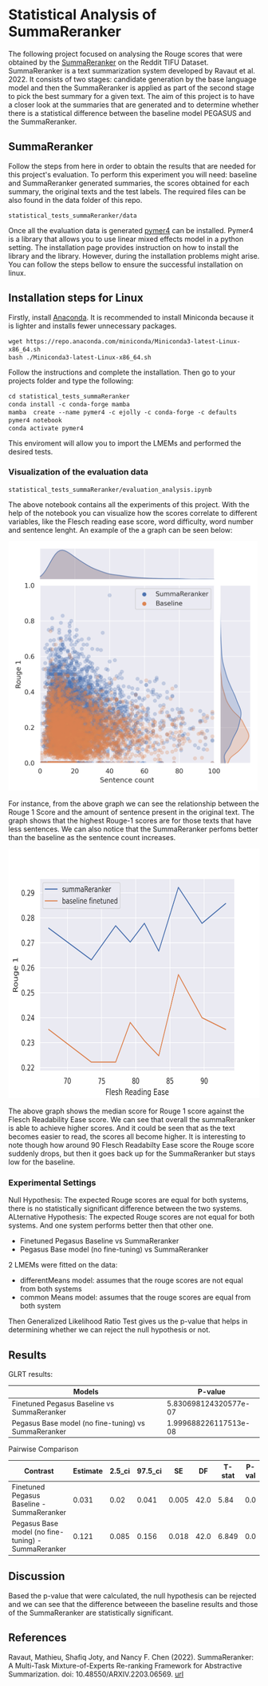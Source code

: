 # Statistical Analysis of SummaReranker


The following project focused on analysing the Rouge scores that were obtained by the [SummaReranker](https://arxiv.org/abs/2203.06569) on the Reddit TIFU Dataset. SummaReranker is a text summarization system developed by Ravaut et al. 2022. It consists of two stages: candidate generation by the base language model and then the SummaReranker is applied as part of the second stage to pick the best summary for a given text. The aim of this project is to have a closer look at the summaries that are generated and to determine whether there is a statistical difference between the baseline model PEGASUS and the SummaReranker. 

 
 ## SummaReranker
 
 Follow the steps from here in order to obtain the results that are needed for this project's evaluation. To perform this experiment you will need: baseline and SummaReranker generated summaries, the scores obtained for each summary, the original texts and the test labels.  The required files can be also found in the data folder of this repo.
 
```
statistical_tests_summaReranker/data
```

Once all the evaluation data is generated [pymer4](https://eshinjolly.com/pymer4/) can be installed. Pymer4 is a library that allows you to use linear mixed effects model in a python setting. The installation page provides instruction on how to install the library and the library. However, during the installation problems might arise. You can follow the steps bellow to ensure the successful installation on linux.

## Installation steps for Linux

Firstly, install [Anaconda](https://www.anaconda.com/products/distribution). It is recommended to install Miniconda because it is lighter and installs fewer unnecessary packages.
```
wget https://repo.anaconda.com/miniconda/Miniconda3-latest-Linux-x86_64.sh
bash ./Miniconda3-latest-Linux-x86_64.sh
```
Follow the instructions and complete the installation. Then go to your projects folder and type the following:
 
```
cd statistical_tests_summaReranker
conda install -c conda-forge mamba
mamba  create --name pymer4 -c ejolly -c conda-forge -c defaults pymer4 notebook
conda activate pymer4

```
This enviroment will allow you to import the LMEMs and performed the desired tests. 


### Visualization of the evaluation data

```
statistical_tests_summaReranker/evaluation_analysis.ipynb
```

The above notebook contains all the experiments of this project. With the help of the notebook you can visualize how the scores correlate to different variables, like the Flesch reading ease score, word difficulty, word number and sentence lenght. 
An example of the a graph can be seen below:


<img src="https://github.com/tashamina/statistical_tests_summaReranker/blob/main/visualization/sentence_length.png" width="500" height="500">

For instance, from the above graph we can see the relationship between the Rouge 1 Score and the amount of sentence present in the original text. The graph shows that the highest Rouge-1 scores are for those texts that have less sentences. We can also notice that the SummaReranker perfoms better than the baseline as the sentence count increases. 

<img src="https://github.com/tashamina/statistical_tests_summaReranker/blob/main/visualization/readability.png" width="700" height="500">

The above graph shows the median score for Rouge 1 score against the Flesch Readability Ease score. We can see that overall the summaReranker is able to achieve higher scores. And it could be seen that as the text becomes easier to read, the scores all become higher. It is interesting to note though how around 90 Flesch Readabilty Ease score the Rouge score suddenly drops, but then it goes back up for the SummaReranker but stays low for the baseline.

### Experimental Settings

Null Hypothesis: The expected Rouge scores are equal for both systems, there is no statistically significant difference between the two systems.  
ALternative Hypothesis: The expected Rouge scores are not equal for both systems. And one system performs better then that other one. 

- Finetuned Pegasus Baseline vs SummaReranker
- Pegasus Base model (no fine-tuning) vs SummaReranker

2 LMEMs were fitted on the data:

 - differentMeans model: assumes that the rouge scores are not equal from both systems 
 - common Means model: assumes that the rouge scores are equal from both system

Then Generalized Likelihood Ratio Test gives us the p-value that helps in determining whether we can reject the null hypothesis or not.

## Results

GLRT results:

| Models  | P-value |
| ------------- | ------------- |
| Finetuned Pegasus Baseline vs SummaReranker  | 5.830698124320577e-07  |
| Pegasus Base model (no fine-tuning) vs SummaReranker | 1.999688226117513e-08 |

Pairwise Comparison

| Contrast |	Estimate |	2.5_ci |	97.5_ci |	SE |	DF |	T-stat |	P-val |	Sig|
| ------------- | ------------- | ------------- | ------------- | ------------- | ------------- | ------------- | ------------- |------------- |
| Finetuned Pegasus Baseline - SummaReranker  | 0.031 |	0.02 |	0.041 |	0.005 |	42.0 |	5.84 |	0.0 	| ***|
| Pegasus Base model (no fine-tuning) - SummaReranker | 0.121 |	0.085 |	0.156 |	0.018 |	42.0 |	6.849 |	0.0 |	***|

## Discussion 

Based the p-value that were calculated, the null hypothesis can be rejected and we can see that the difference betweeen the baseline results and those of the SummaReranker are statistically significant.

## References 

Ravaut, Mathieu, Shafiq Joty, and Nancy F. Chen (2022). SummaReranker: A Multi-Task Mixture-of-Experts Re-ranking Framework for Abstractive Summarization. doi: 10.48550/ARXIV.2203.06569. [url](https://arxiv.org/abs/2203.06569.)
